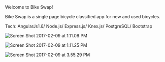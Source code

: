
Welcome to Bike Swap!

Bike Swap is a single page bicycle classified app for new and used bicycles. 
 
 Tech: AngularJs1.6/ Node.js/ Express.js/ Knex.js/ PostgreSQL/ Bootstrap

![Screen Shot 2017-02-09 at 1.11.08 PM](https://github.com/SoleNero/bikeswap/blob/master/Screen%20Shot%202017-02-09%20at%201.11.08%20PM.png) 

![Screen Shot 2017-02-09 at 1.11.25 PM](https://github.com/SoleNero/bikeswap/blob/master/Screen%20Shot%202017-02-09%20at%201.11.25%20PM.png)

![Screen Shot 2017-02-09 at 3.55.29 PM](https://github.com/SoleNero/bikeswap/blob/master/Screen%20Shot%202017-02-09%20at%203.55.29%20PM.png)



